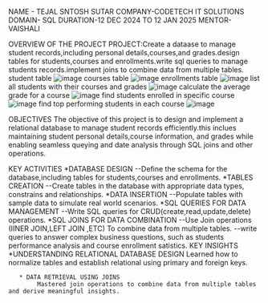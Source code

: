 NAME - TEJAL SNTOSH SUTAR
COMPANY-CODETECH IT SOLUTIONS
DOMAIN- SQL
DURATION-12 DEC 2024 TO 12 JAN 2025
MENTOR- VAISHALI


OVERVIEW OF THE PROJECT
   PROJECT:Create a dataase to manage student records,including personal details,courses,and grades.design tables for students,courses and enrollments.write sql queries to manage students records.implement joins to combine data from multiple tables.
   student table
![image](https://github.com/user-attachments/assets/6a0a0db6-46fb-4f1d-b148-384954886b8e)
    courses table
![image](https://github.com/user-attachments/assets/3ceaf6e4-f08c-4388-a838-99716b1d8e11)
    enrollments table
![image](https://github.com/user-attachments/assets/a92b7b1f-4705-442a-a158-2cb896b4d8ba)
    list all students with their courses and grades
![image](https://github.com/user-attachments/assets/cb465227-a237-4353-84a0-5da1aa010f4f)
    calculate the average grade for a course
![image](https://github.com/user-attachments/assets/0e809a5d-4023-474c-8011-bac7efc56dab)
    find students enrolled in specific course
![image](https://github.com/user-attachments/assets/25db3ff3-b729-4579-8230-69beafb1ffb9)
     find top performing students in each course
![image](https://github.com/user-attachments/assets/d0303774-75d5-4423-bd08-9943ef2b0c5a)


 OBJECTIVES
      The objective of this project is to design and implement a relational database to manage student records efficiently.this inclues maintaining student personal details,course information, and grades while enabling 
  seamless queying and date analysis through SQL joins and other operations.

   KEY ACTIVITIES
       *DATABASE DESIGN 
          --Define the schema for the database,including tables for students,courses and enrollments.
       *TABLES CREATION
          --Create tables in the database with appropriate data types, constrains and relationships.
       *DATA INSERTION
          --Populate tables with sample data to simulate real world scenarios.
       *SQL QUERIES FOR DATA MANAGEMENT
          --Write SQL queries for CRUD(create,read,update,delete) operations.
       *SQL JOINS FOR DATA COMBINATION
           --Use Join operations (IINER JOIN,LEFT JOIN ,ETC) To combine data from multiple tables.
           --write queries to answer complex business questions, such as students performance analysis and course enrollment satistics.
   KEY INSIGHTS
       *UNDERSTANDING  RELATIONAL DATABASE DESIGN
            Learned how to normalize tables and establish relational using primary and foreign keys.

       * DATA RETRIEVAL USING JOINS
            Mastered join operations to combine data from multiple tables and derive meaningful insights.
